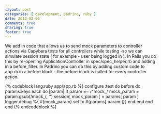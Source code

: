 ```yaml
---
layout: post
categories: [ development, padrino, ruby ]
date: 2012-02-05
comments: true
sharing: true
footer: true
---
```

We add in code that allows us to send mock parameters to controller actions via Capybara tests for all controllers while testing -so we can simulate session state ( for example - user being logged in ). In Rails you do this by re-opening ApplicationController in spec/spec_helper.rb and adding in a before_filter. In Padrino you can do this by adding custom code to app.rb in a before block - the before block is called for every controller action.

{% codeblock lang:ruby app/app.rb %}
configure :test do
  before do
    params.keys.each do |param|
      if param =~ /^mock_/
        mock_param = param.gsub(/mock_/, '')
        session[ mock_param ] = params[ param ]
        logger.debug %{ #{mock_param} set to #{params[ param ]}} 
      end
    end
  end
end
{% endcodeblock %}
